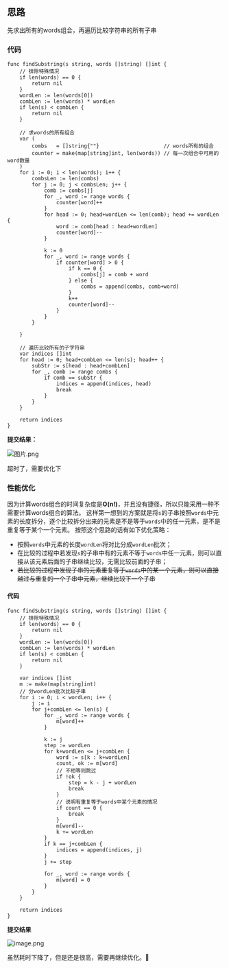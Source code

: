 ## 思路
先求出所有的words组合，再遍历比较字符串的所有子串

### 代码
```golang
func findSubstring(s string, words []string) []int {
	// 排除特殊情况
	if len(words) == 0 {
		return nil
	}
	wordLen := len(words[0])
	combLen := len(words) * wordLen
	if len(s) < combLen {
		return nil
	}

	// 求words的所有组合
	var (
		combs   = []string{""}                     // words所有的组合
		counter = make(map[string]int, len(words)) // 每一次组合中可用的word数量
	)
	for i := 0; i < len(words); i++ {
		combsLen := len(combs)
		for j := 0; j < combsLen; j++ {
			comb := combs[j]
			for _, word := range words {
				counter[word]++
			}
			for head := 0; head+wordLen <= len(comb); head += wordLen {
				word := comb[head : head+wordLen]
				counter[word]--
			}

			k := 0
			for _, word := range words {
				if counter[word] > 0 {
					if k == 0 {
						combs[j] = comb + word
					} else {
						combs = append(combs, comb+word)
					}
					k++
					counter[word]--
				}
			}
		}

	}

	// 遍历比较所有的子字符串
	var indices []int
	for head := 0; head+combLen <= len(s); head++ {
		subStr := s[head : head+combLen]
		for _, comb := range combs {
			if comb == subStr {
				indices = append(indices, head)
				break
			}
		}
	}

	return indices
} 
```

**提交结果：**

![图片.png](https://pic.leetcode-cn.com/783f82535fac550e15b8685cd30a69db9b05f95d4fbb21bbfdec4c8aee6b032b-%E5%9B%BE%E7%89%87.png)

超时了，需要优化下

### 性能优化

因为计算words组合的时间复杂度是**O(n!)**，并且没有捷径，所以只能采用一种不需要计算words组合的算法。
这样第一想到的方案就是将`s`的子串按照`words`中元素的长度拆分，逐个比较拆分出来的元素是不是等于`words`中的任一元素，是不是重复等于某个一个元素。 按照这个思路的话有如下优化策略：
* 按照`words`中元素的长度`wordLen`将对比分成`wordLen`批次；
* 在比较的过程中若发现`s`的子串中有的元素不等于`words`中任一元素，则可以直接从该元素后面的子串继续比较，无需比较前面的子串；
* ~~若比较的过程中发现子串的元素重复等于`words`中的某一个元素，则可以直接越过与重复的一个子串中元素，继续比较下一个子串~~ <!-- 这个策略有点复杂，要记录上一个相等的子串元素位置 -->

#### 代码
```golang
func findSubstring(s string, words []string) []int {
	// 排除特殊情况
	if len(words) == 0 {
		return nil
	}
	wordLen := len(words[0])
	combLen := len(words) * wordLen
	if len(s) < combLen {
		return nil
	}

	var indices []int
	m := make(map[string]int)
	// 分wordLen批次比较子串
	for i := 0; i < wordLen; i++ {
		j := i
		for j+combLen <= len(s) {
			for _, word := range words {
				m[word]++
			}

			k := j
			step := wordLen
			for k+wordLen <= j+combLen {
				word := s[k : k+wordLen]
				count, ok := m[word]
				// 不相等则跳过
				if !ok {
					step = k - j + wordLen
					break
				}
				// 说明有重复等于words中某个元素的情况
				if count == 0 {
					break
				}
				m[word]--
				k += wordLen
			}
			if k == j+combLen {
				indices = append(indices, j)
			}
			j += step

			for _, word := range words {
				m[word] = 0
			}
		}
	}

	return indices
}
```

**提交结果**

![image.png](https://pic.leetcode-cn.com/82ccdb1825d667462dc22db3546246e285251553ce9662c6c1cc76895692e484-image.png)

虽然耗时下降了，但是还是很高，需要再继续优化。💪
